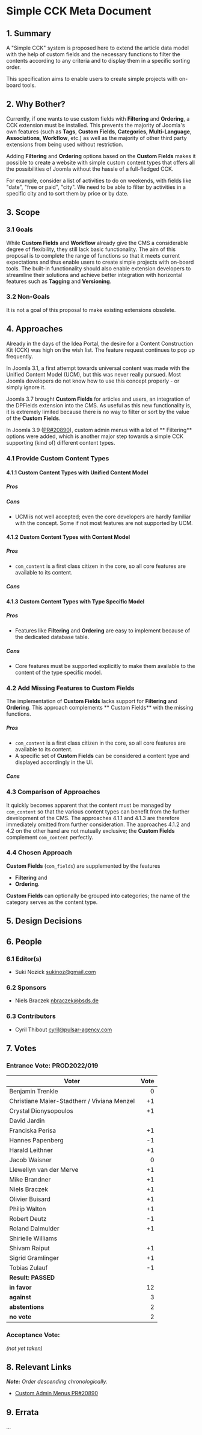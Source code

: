 # Simple CCK Meta Document

## 1. Summary

A "Simple CCK" system is proposed here to extend the article data model with the help of custom fields and the necessary
functions to filter the contents according to any criteria and to display them in a specific sorting order.

This specification aims to enable users to create simple projects with on-board tools.

## 2. Why Bother?

Currently, if one wants to use custom fields with **Filtering** and **Ordering**, a CCK extension must be installed.
This prevents the majority of Joomla's own features (such as **Tags**, **Custom Fields**, **Categories**, 
**Multi-Language**, **Associations**, **Workflow**, etc.) as well as the majority of other third party extensions from
being used without restriction.

Adding **Filtering** and **Ordering** options based on the **Custom Fields** makes it possible to create a website with
simple custom content types that offers all the possibilities of Joomla without the hassle of a full-fledged CCK.

For example, consider a list of activities to do on weekends, with fields like "date", "free or paid", "city". We need
to be able to filter by activities in a specific city and to sort them by price or by date.

## 3. Scope

### 3.1 Goals

While **Custom Fields** and **Workflow** already give the CMS a considerable degree of flexibility, they still lack
basic functionality. The aim of this proposal is to complete the range of functions so that it meets current
expectations and thus enable users to create simple projects with on-board tools. The built-in functionality should also
enable extension developers to streamline their solutions and achieve better integration with horizontal features such
as **Tagging** and **Versioning**.

### 3.2 Non-Goals

It is not a goal of this proposal to make existing extensions obsolete.

## 4. Approaches

Already in the days of the Idea Portal, the desire for a Content Construction Kit (CCK) was high on the wish list. The
feature request continues to pop up frequently.

In Joomla 3.1, a first attempt towards universal content was made with the Unified Content Model (UCM), but this was
never really pursued. Most Joomla developers do not know how to use this concept properly - or simply ignore it.

Joomla 3.7 brought **Custom Fields** for articles and users, an integration of the DPFields extension into the CMS. As
useful as this new functionality is, it is extremely limited because there is no way to filter or sort by the value of
the **Custom Fields**.

In Joomla 3.9 ([PR#20890](https://github.com/joomla/joomla-cms/pull/20890)), custom admin menus with a lot of **
Filtering** options were added, which is another major step towards a simple CCK supporting (kind of) different content
types.

### 4.1 Provide Custom Content Types

#### 4.1.1 Custom Content Types with Unified Content Model

##### Pros

##### Cons

* UCM is not well accepted; even the core developers are hardly familiar with the concept. Some if not most features are
  not supported by UCM.

#### 4.1.2 Custom Content Types with Content Model

##### Pros

* `com_content` is a first class citizen in the core, so all core features are available to its content.

##### Cons

#### 4.1.3 Custom Content Types with Type Specific Model

##### Pros

* Features like **Filtering** and **Ordering** are easy to implement because of the dedicated database table.

##### Cons

* Core features must be supported explicitly to make them available to the content of the type specific model.

### 4.2 Add Missing Features to **Custom Fields**

The implementation of **Custom Fields** lacks support for **Filtering** and **Ordering**. This approach complements **
Custom Fields** with the missing functions.

##### Pros

* `com_content` is a first class citizen in the core, so all core features are available to its content.
* A specific set of **Custom Fields** can be considered a content type and displayed accordingly in the UI.

##### Cons

### 4.3 Comparison of Approaches

It quickly becomes apparent that the content must be managed by `com_content` so that the various content types can
benefit from the further development of the CMS. The approaches 4.1.1 and 4.1.3 are therefore immediately omitted from
further consideration. The approaches 4.1.2 and 4.2 on the other hand are not mutually exclusive; the **Custom Fields**
complement `com_content` perfectly.

### 4.4 Chosen Approach

**Custom Fields** (`com_fields`) are supplemented by the features

* **Filtering** and
* **Ordering**.

**Custom Fields** can optionally be grouped into categories; the name of the category serves as the content type.

## 5. Design Decisions

## 6. People

### 6.1 Editor(s)

* Suki Nozick <sukinoz@gmail.com>

### 6.2 Sponsors

* Niels Braczek <nbraczek@bsds.de>

### 6.3 Contributors

* Cyril Thibout <cyril@pulsar-agency.com>

## 7. Votes

### Entrance Vote: PROD2022/019

| Voter                                       | Vote |
|---------------------------------------------|-----:|
| Benjamin Trenkle                            |    0 |
| Christiane Maier-Stadtherr / Viviana Menzel |   +1 |
| Crystal Dionysopoulos                       |   +1 |
| David Jardin                                |      | 
| Franciska Perisa                            |   +1 |
| Hannes Papenberg                            |   -1 |
| Harald Leithner                             |   +1 |
| Jacob Waisner                               |    0 |
| Llewellyn van der Merve                     |   +1 |
| Mike Brandner                               |   +1 |
| Niels Braczek                               |   +1 |
| Olivier Buisard                             |   +1 |
| Philip Walton                               |   +1 |
| Robert Deutz                                |   -1 |
| Roland Dalmulder                            |   +1 |
| Shirielle Williams                          |      | 
| Shivam Raiput                               |   +1 |
| Sigrid Gramlinger                           |   +1 |
| Tobias Zulauf                               |   -1 |
| **Result: PASSED**                          |      |
| **in favor**                                |   12 |
| **against**                                 |    3 |
| **abstentions**                             |    2 |
| **no vote**                                 |    2 |

### Acceptance Vote:
_(not yet taken)_

## 8. Relevant Links

_**Note:** Order descending chronologically._

* [Custom Admin Menus PR#20890](https://github.com/joomla/joomla-cms/pull/20890)

## 9. Errata

...
